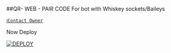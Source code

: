 ##QR- WEB - PAIR CODE For bot with Whiskey sockets/Baileys

[`ℹ️Contact Owner`](https://wa.me/+2347045035241)

Now Deploy

<a href='https://dashboard.heroku.com/new?template=https://github.com/Xcelsama/' target="_blank"><img alt='DEPLOY' src='https://img.shields.io/badge/-DEPLOY-black?style=for-the-badge&logo=heroku&logoColor=white'/>
